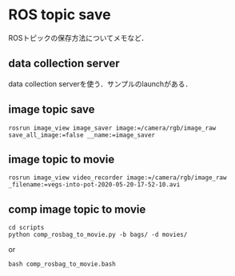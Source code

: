 # ROS topic save
ROSトピックの保存方法についてメモなど．

## data collection server
data collection serverを使う．サンプルのlaunchがある．

## image topic save
```
rosrun image_view image_saver image:=/camera/rgb/image_raw save_all_image:=false __name:=image_saver
```

## image topic to movie
```
rosrun image_view video_recorder image:=/camera/rgb/image_raw _filename:=vegs-into-pot-2020-05-20-17-52-10.avi
```

## comp image topic to movie
```
cd scripts
python comp_rosbag_to_movie.py -b bags/ -d movies/
```
or
```
bash comp_rosbag_to_movie.bash
```
